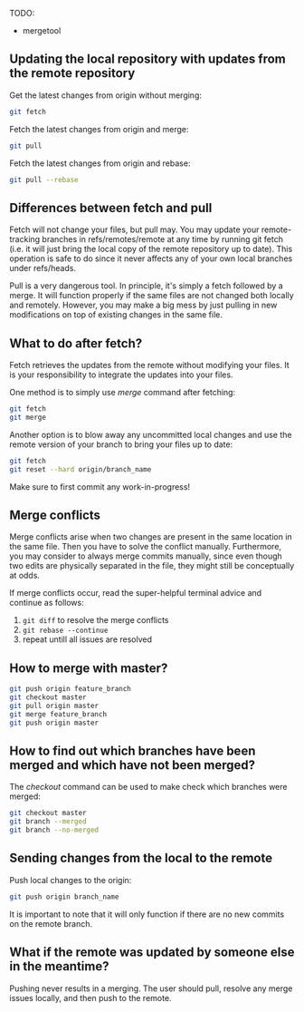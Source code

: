 TODO: 
- mergetool

## Updating the local repository with updates from the remote repository

Get the latest changes from origin without merging:

```bash
git fetch
```

Fetch the latest changes from origin and merge:

```bash
git pull
```

Fetch the latest changes from origin and rebase: 

```bash
git pull --rebase
```

## Differences between fetch and pull

Fetch will not change your files, but pull may.
You may update your remote-tracking branches in refs/remotes/remote at any time by running git fetch (i.e. it will just bring the local copy of the remote repository up to date).
This operation is safe to do since it never affects any of your own local branches under refs/heads.


Pull is a very dangerous tool.
In principle, it's simply a fetch followed by a merge.
It will function properly if the same files are not changed both locally and remotely.
However, you may make a big mess by just pulling in new modifications on top of existing changes in the same file. 

## What to do after fetch?

Fetch retrieves the updates from the remote without modifying your files. It is your responsibility to integrate the updates into your files.

One method is to simply use <i>merge</i> command after fetching:

  ```bash
git fetch
git merge
```
  
Another option is to blow away any uncommitted local changes and use the remote version of your branch to bring your files up to date:

```bash
git fetch
git reset --hard origin/branch_name 
```

Make sure to first commit any work-in-progress! 

## Merge conflicts

Merge conflicts arise when two changes are present in the same location in the same file. Then you have to solve the conflict manually.
Furthermore, you may consider to always merge commits manually, since even though two edits are physically separated in the file, they might still be conceptually at odds.

If merge conflicts occur, read the super-helpful terminal advice and continue as follows: 

1. <code>git diff</code> to resolve the merge conflicts
2. <code>git rebase --continue</code>
3. repeat untill all issues are resolved 

## How to merge with master?

```bash
git push origin feature_branch
git checkout master
git pull origin master
git merge feature_branch
git push origin master
```

## How to find out which branches have been merged and which have not been merged?

The <i>checkout</i> command can be used to make check which branches were merged:

```bash
git checkout master 
git branch --merged
git branch --no-merged
```

## Sending changes from the local to the remote

Push local changes to the origin:

```bash
git push origin branch_name
```
  
It is important to note that it will only function if there are no new commits on the remote branch.
  
## What if the remote was updated by someone else in the meantime?
  
Pushing never results in a merging.
The user should pull, resolve any merge issues locally, and then push to the remote. 
